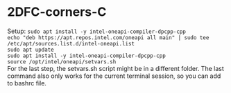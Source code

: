 # 2DFC-corners-C

Setup: 
```sudo apt install -y intel-oneapi-compiler-dpcpp-cpp```  
```echo "deb https://apt.repos.intel.com/oneapi all main" | sudo tee /etc/apt/sources.list.d/intel-oneapi.list```  
```sudo apt update```  
```sudo apt install -y intel-oneapi-compiler-dpcpp-cpp```  
```source /opt/intel/oneapi/setvars.sh ```  
For the last step, the setvars.sh script might be in a different folder. The last command also only works for the current terminal session, so you can add to bashrc file.
